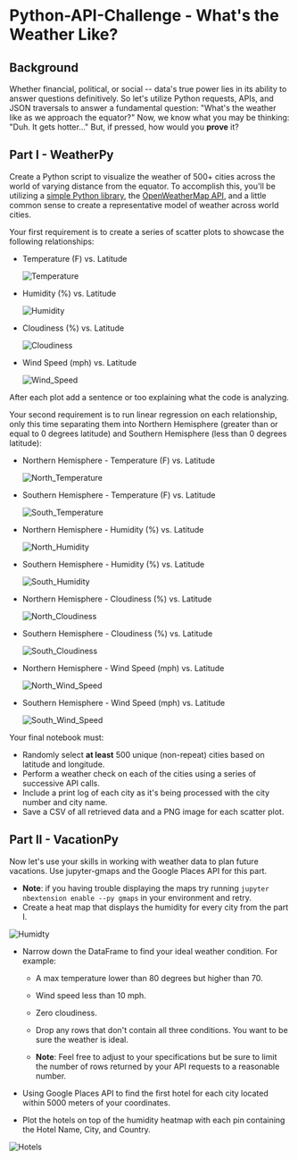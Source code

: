 # Python-API-Challenge - What's the Weather Like?

## Background

Whether financial, political, or social -- data's true power lies in its ability to answer questions definitively. So let's utilize Python requests, APIs, and JSON traversals to answer a fundamental question: "What's the weather like as we approach the equator?"
Now, we know what you may be thinking: "Duh. It gets hotter..."
But, if pressed, how would you **prove** it?

## Part I - WeatherPy

Create a Python script to visualize the weather of 500+ cities across the world of varying distance from the equator. To accomplish this, you'll be utilizing a [simple Python library](https://pypi.python.org/pypi/citipy), the [OpenWeatherMap API](https://openweathermap.org/api), and a little common sense to create a representative model of weather across world cities.

Your first requirement is to create a series of scatter plots to showcase the following relationships:

* Temperature (F) vs. Latitude

	![Temperature](/WeatherPy/Images/Latitude-vs.-Max-Temperature.png)

* Humidity (%) vs. Latitude

	![Humidity](/WeatherPy/Images/Latitude-vs.-Humidity.png)

* Cloudiness (%) vs. Latitude

	![Cloudiness](/WeatherPy/Images/Latitude-vs.-Cloudiness.png)

* Wind Speed (mph) vs. Latitude

	![Wind_Speed](/WeatherPy/Images/Latitude-vs.-Wind-Speed.png)

After each plot add a sentence or too explaining what the code is analyzing.

Your second requirement is to run linear regression on each relationship, only this time separating them into Northern Hemisphere (greater than or equal to 0 degrees latitude) and Southern Hemisphere (less than 0 degrees latitude):

* Northern Hemisphere - Temperature (F) vs. Latitude

	![North_Temperature](/WeatherPy/Images/Northern_Hemisphere_-_Max_Temperature_vs._Latitude.png)

* Southern Hemisphere - Temperature (F) vs. Latitude

	![South_Temperature](/WeatherPy/Images/Southern_Hemisphere_-_Max_Temperature_vs._Latitude.png)

* Northern Hemisphere - Humidity (%) vs. Latitude

	![North_Humidity](/WeatherPy/Images/Northern_Hemisphere_-_Humidity_vs._Latitude.png)

* Southern Hemisphere - Humidity (%) vs. Latitude

	![South_Humidity](/WeatherPy/Images/Southern_Hemisphere_-_Humidity_vs._Latitude.png)

* Northern Hemisphere - Cloudiness (%) vs. Latitude

	![North_Cloudiness](/WeatherPy/Images/Northern_Hemisphere_-_Cloudiness_vs._Latitude.png)

* Southern Hemisphere - Cloudiness (%) vs. Latitude

	![South_Cloudiness](/WeatherPy/Images/Southern_Hemisphere_-_Cloudiness_vs._Latitude.png)

* Northern Hemisphere - Wind Speed (mph) vs. Latitude

	![North_Wind_Speed](/WeatherPy/Images/Northern_Hemisphere_-_Wind_Speed_vs._Latitude.png)

* Southern Hemisphere - Wind Speed (mph) vs. Latitude

	![South_Wind_Speed](/WeatherPy/Images/Southern_Hemisphere_-_Wind_Speed_vs._Latitude.png)

Your final notebook must:

* Randomly select **at least** 500 unique (non-repeat) cities based on latitude and longitude.
* Perform a weather check on each of the cities using a series of successive API calls.
* Include a print log of each city as it's being processed with the city number and city name.
* Save a CSV of all retrieved data and a PNG image for each scatter plot.

## Part II - VacationPy


Now let's use your skills in working with weather data to plan future vacations. Use jupyter-gmaps and the Google Places API for this part.

* **Note**: if you having trouble displaying the maps try running `jupyter nbextension enable --py gmaps` in your environment and retry.
* Create a heat map that displays the humidity for every city from the part I.

![Humidty](/VacationPy/Images/humidty.png)

* Narrow down the DataFrame to find your ideal weather condition. For example:

    * A max temperature lower than 80 degrees but higher than 70.


    * Wind speed less than 10 mph.


    * Zero cloudiness.


    * Drop any rows that don't contain all three conditions. You want to be sure the weather is ideal.


    * **Note**: Feel free to adjust to your specifications but be sure to limit the number of rows returned by your API requests to a reasonable number.

* Using Google Places API to find the first hotel for each city located within 5000 meters of your coordinates.

* Plot the hotels on top of the humidity heatmap with each pin containing the Hotel Name, City, and Country.

![Hotels](/VacationPy/Images/hotel.png)



